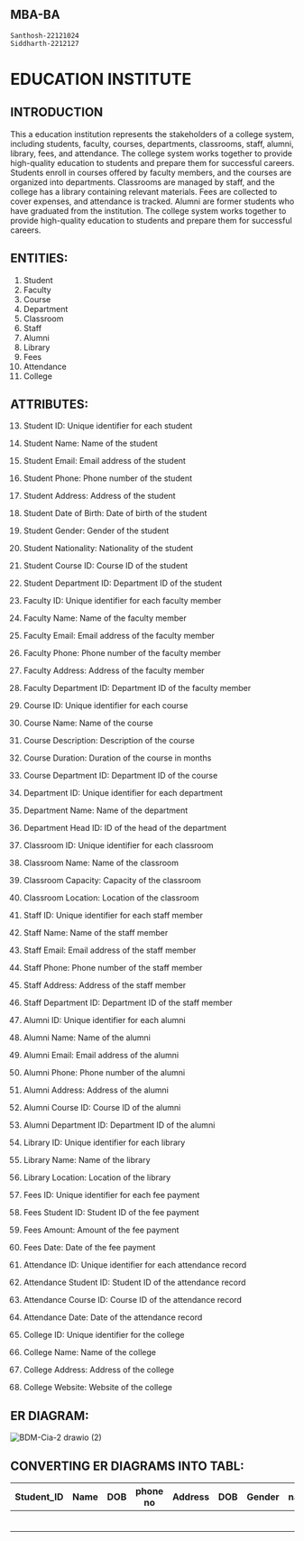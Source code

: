 ## MBA-BA
    Santhosh-22121024
    Siddharth-2212127

# EDUCATION INSTITUTE


    
## INTRODUCTION
  This a education institution represents the stakeholders of a college system, including students, faculty, courses, departments, classrooms, staff, alumni, library, fees, and attendance. The college system works together to provide high-quality education to students and prepare them for successful careers.
                                                      Students enroll in courses offered by faculty members, and the courses are organized into departments. Classrooms are managed by staff, and the college has a library containing relevant materials. Fees are collected to cover expenses, and attendance is tracked. Alumni are former students who have graduated from the institution. The college system works together to provide high-quality education to students and prepare them for successful careers.



## ENTITIES:
1.	Student
2.	Faculty
3.	Course
4.	Department
5.	Classroom
6.	Staff
7.	Alumni
8.	Library
9.	Fees
10.	Attendance
11.	College


## ATTRIBUTES:
13.	Student ID: Unique identifier for each student
14.	Student Name: Name of the student
15.	Student Email: Email address of the student
16.	Student Phone: Phone number of the student
17.	Student Address: Address of the student
18.	Student Date of Birth: Date of birth of the student
19.	Student Gender: Gender of the student
20.	Student Nationality: Nationality of the student
21.	Student Course ID: Course ID of the student
22.	Student Department ID: Department ID of the student

23.	Faculty ID: Unique identifier for each faculty member
24.	Faculty Name: Name of the faculty member
25.	Faculty Email: Email address of the faculty member
26.	Faculty Phone: Phone number of the faculty member
27.	Faculty Address: Address of the faculty member
28.	Faculty Department ID: Department ID of the faculty member

29.	Course ID: Unique identifier for each course
30.	Course Name: Name of the course
31.	Course Description: Description of the course
32.	Course Duration: Duration of the course in months
33.	Course Department ID: Department ID of the course

34.	Department ID: Unique identifier for each department
35.	Department Name: Name of the department
36.	Department Head ID: ID of the head of the department

37.	Classroom ID: Unique identifier for each classroom
38.	Classroom Name: Name of the classroom
39.	Classroom Capacity: Capacity of the classroom
40.	Classroom Location: Location of the classroom

41.	Staff ID: Unique identifier for each staff member
42.	Staff Name: Name of the staff member
43.	Staff Email: Email address of the staff member
44.	Staff Phone: Phone number of the staff member
45.	Staff Address: Address of the staff member
46.	Staff Department ID: Department ID of the staff member

47.	Alumni ID: Unique identifier for each alumni
48.	Alumni Name: Name of the alumni
49.	Alumni Email: Email address of the alumni
50.	Alumni Phone: Phone number of the alumni
51.	Alumni Address: Address of the alumni
52.	Alumni Course ID: Course ID of the alumni
53.	Alumni Department ID: Department ID of the alumni

54.	Library ID: Unique identifier for each library
55.	Library Name: Name of the library
56.	Library Location: Location of the library

57.	Fees ID: Unique identifier for each fee payment
58.	Fees Student ID: Student ID of the fee payment
59.	Fees Amount: Amount of the fee payment
60.	Fees Date: Date of the fee payment

61.	Attendance ID: Unique identifier for each attendance record
62.	Attendance Student ID: Student ID of the attendance record
63.	Attendance Course ID: Course ID of the attendance record
64.	Attendance Date: Date of the attendance record

65.	College ID: Unique identifier for the college
66.	College Name: Name of the college
67.	College Address: Address of the college
68.	College Website: Website of the college


## ER DIAGRAM:


![BDM-Cia-2 drawio (2)](https://user-images.githubusercontent.com/78794083/234304936-50d758fe-9e82-4190-8074-a033fc87057e.png)

## CONVERTING ER DIAGRAMS INTO TABL:

|Student_ID| Name          | DOB           | phone no     |Address         | DOB      |Gender    | nationality  |Course Id    | deparment id   |
|----------| ------------- |:-------------:| -------------|---------------:|----------|----------|--------------|-------------|----------------|
|          |               |               |              |                |          |          |              |             |                |
|          |               |               |              |                |          |          |              |             |                |
|          |               |               |              |                |          |          |              |             |                |
|          |               |               |              |                |          |          |              |             |                |
|          |               |               |              |                |          |          |              |             |                |
|          |               |               |              |                |          |          |              |             |                |
